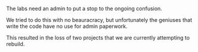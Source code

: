 The labs need an admin to put a stop to the ongoing confusion.

We tried to do this with no beauracracy, but unfortunately the geniuses that write the code 
have no use for admin paperwork.

This resulted in the loss of two projects that we are currently attempting to rebuild.
